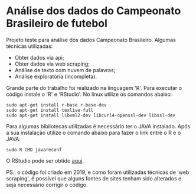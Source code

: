 # Análise dos dados do Campeonato Brasileiro de futebol

Projeto teste para análise dos dados Campeonato Brasileiro. Algumas técnicas utilizadas:
- Obter dados via api;
- Obter dados via web scraping;
- Análise de texto com nuvem de palavras;
- Análise exploratória (incompleta).

Grande parte do trabalho foi realizado na linguagem 'R'. Para executar o código instale o 'R' e 'RStudio'. No linux utilize os comandos abaixo:

```shell
sudo apt-get install r-base r-base-dev
sudo apt-get install texlive-full
sudo apt-get install libxml2-dev libcurl4-openssl-dev libssl-dev
```

Para algumas bibliotecas utilizadas é necessário ter o JAVA instalado. Após a sua instalação utilize o comando abaixo para fazer o link entre o R e o JAVA:

```shell
sudo R CMD javareconf
```

O RStudio pode ser obtido [aqui](https://www.rstudio.com/products/rstudio/download/).

PS.: o código foi criado em 2019, e como foram utilizadas técnicas de 'web scraping', é possível que alguns fontes de sites tenham sido alterados e seja necessário corrigir o código.
